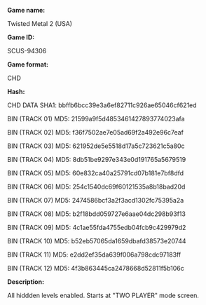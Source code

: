 **Game name:**

Twisted Metal 2 (USA)

**Game ID:**

SCUS-94306

**Game format:**

CHD

**Hash:**

CHD DATA SHA1: bbffb6bcc39e3a6ef82711c926ae65046cf621ed

BIN (TRACK 01) MD5: 21599a9f5d4853461427893774023afa

BIN (TRACK 02) MD5: f36f7502ae7e05ad69f2a492e96c7eaf

BIN (TRACK 03) MD5: 621952de5e5518d17a5c723621c5a80c

BIN (TRACK 04) MD5: 8db51be9297e343e0d191765a5679519

BIN (TRACK 05) MD5: 60e832ca40a25791cd07b181e7bf8dfd

BIN (TRACK 06) MD5: 254c1540dc69f60121535a8b18bad20d

BIN (TRACK 07) MD5: 2474586bcf3a2f3acd1302fc75395a2a

BIN (TRACK 08) MD5: b2f18bdd059727e6aae04dc298b93f13

BIN (TRACK 09) MD5: 4c1ae55fda4755edb04fcb9c429979d2

BIN (TRACK 10) MD5: b52eb57065da1659dbafd38573e20744

BIN (TRACK 11) MD5: e2dd2ef35da639f006a798cdc97183ff

BIN (TRACK 12) MD5: 4f3b863445ca2478668d52811f5b106c

**Description:**

All hiddden levels enabled. Starts at "TWO PLAYER" mode screen.